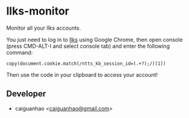 llks-monitor
============

Monitor all your llks accounts.

You just need to log in to [llks](https://jiaoyi.yunfan.com) using Google
Chrome, then open console (press CMD-ALT-I and select console tab) and
enter the following command:

    copy(document.cookie.match(/ntts_kb_session_id=(.+?);/)[1])

Then use the code in your clipboard to access your account!

Developer
---------

* caiguanhao &lt;caiguanhao@gmail.com&gt;
